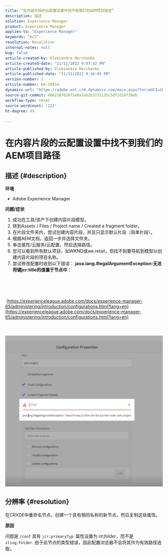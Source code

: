 ```yaml
---
title: “在内容片段的云配置设置中找不到我们的AEM项目路径”
description: 描述
solution: Experience Manager
product: Experience Manager
applies-to: "Experience Manager"
keywords: “KCS”
resolution: Resolution
internal-notes: null
bug: false
article-created-by: Oleksandra Marchenko
article-created-date: "11/11/2022 9:07:32 PM"
article-published-by: Oleksandra Marchenko
article-published-date: "11/11/2022 9:16:45 PM"
version-number: 2
article-number: KA-20914
dynamics-url: "https://adobe-ent.crm.dynamics.com/main.aspx?forceUCI=1&pagetype=entityrecord&etn=knowledgearticle&id=e9a83ad9-0462-ed11-9561-6045bd006b25"
source-git-commit: 4662107620f5e8a7ab2b3731135c5df1d18f26db
workflow-type: tm+mt
source-wordcount: '223'
ht-degree: 4%

---
```


# 在内容片段的云配置设置中找不到我们的AEM项目路径

## 描述 {#description}


<b>环境</b>

- Adobe Experience Manager


<b>问题/症状</b>

1. 成功在工具/资产下创建内容片段模型。
2. 转到Assets / Files / Project name / Created a fragment folder。
3. 在片段文件夹内，尝试创建内容片段，并且只显示默认片段（简单片段）。
4. 根据AEM文档，返回一步并选择文件夹。
5. 单击属性/云服务/云配置，然后选择路径。
6. 您可以看到所有默认项目，如WKND或we.retail，但找不到要导航到模型以创建内容片段的项目名称。
7. 尝试修改配置时收到以下错误： <b>java.lang.IllegalArgumentException:无法将键jcr:title的值置于节点中：</b>

<br><br> <br><br> [https://experienceleague.adobe.com/docs/experience-manager-65/administering/introduction/configurations.html?lang=en](https://experienceleague.adobe.com/docs/experience-manager-65/administering/introduction/configurations.html?lang=en)<br><br> <br><br>![](assets/___eaa83ad9-0462-ed11-9561-6045bd006b25___.png)<br>

## 分辨率 {#resolution}


在CRXDE中重命名节点，创建一个具有相同名称的新节点，然后复制这些属性。

<b>原因</b>

问题是 `/conf` 具有 `jcr:primaryTyp `属性设置为 *nt:folder*，而不是 `sling:Folder`.
由于此节点的类型错误，因此配置浏览器不会将其作为有效路径选取。

